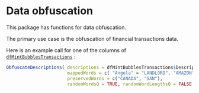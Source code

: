 # Data obfuscation

This package has functions for data obfuscation.

The primary use case is the obfuscation of financial transactions data.

Here is an example call for one of the columns of 
[`dfMintBubblesTransactions`](./inst/extdata/dfMintBubblesTransactions.csv) :

```r
ObfuscateDescriptions( descriptions = dfMintBubblesTransactions$Description, 
                       mappedWords = c( "Angela" = "LANDLORD", "AMAZON" = "NETFLIX" ), 
                       preservedWords = c("CANADA", "SAN"), 
                       randomWordsQ = TRUE, randomWordLengthsQ = FALSE )
```
